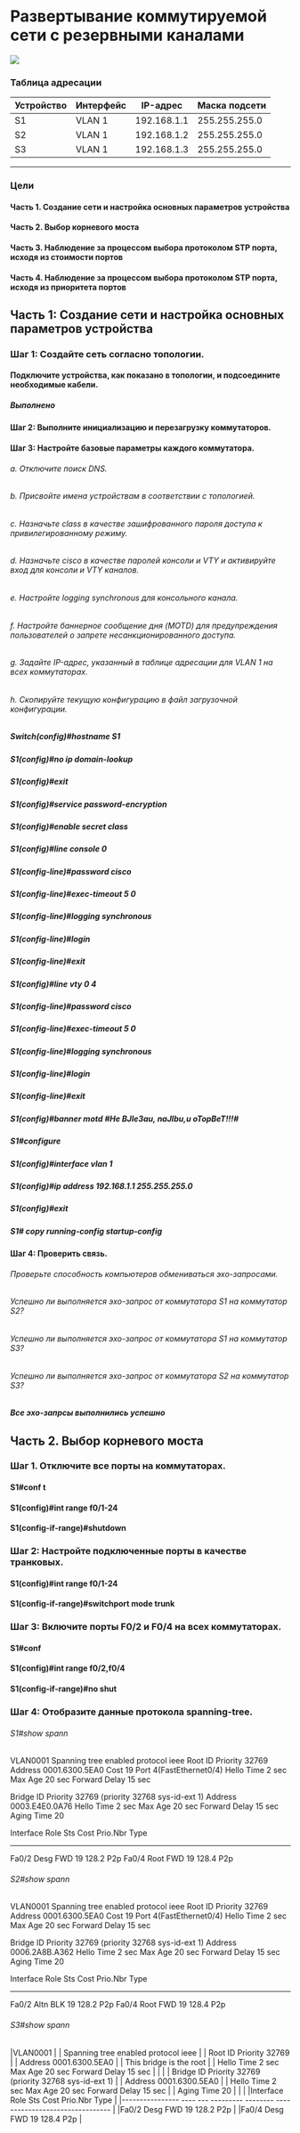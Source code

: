 # Развертывание коммутируемой сети с резервными каналами
![](schema.PNG)
### Таблица адресации
|Устройство|Интерфейс|IP-адрес   |Маска подсети|
|----------|---------|-----------|-------------|
|S1        |VLAN 1   |192.168.1.1|255.255.255.0|
|S2        |VLAN 1   |192.168.1.2|255.255.255.0|
|S3        |VLAN 1   |192.168.1.3|255.255.255.0|
------------------------------------------------
### Цели
#### Часть 1. Создание сети и настройка основных параметров устройства
#### Часть 2. Выбор корневого моста
#### Часть 3. Наблюдение за процессом выбора протоколом STP порта, исходя из стоимости портов
#### Часть 4. Наблюдение за процессом выбора протоколом STP порта, исходя из приоритета портов

## Часть 1:	Создание сети и настройка основных параметров устройства

### Шаг 1:	Создайте сеть согласно топологии.
#### Подключите устройства, как показано в топологии, и подсоедините необходимые кабели.
##### Выполнено
#### Шаг 2:	Выполните инициализацию и перезагрузку коммутаторов.
#### Шаг 3:	Настройте базовые параметры каждого коммутатора.
###### a.	Отключите поиск DNS.
###### b.	Присвойте имена устройствам в соответствии с топологией.
###### c.	Назначьте class в качестве зашифрованного пароля доступа к привилегированному режиму.
###### d.	Назначьте cisco в качестве паролей консоли и VTY и активируйте вход для консоли и VTY каналов.
###### e.	Настройте logging synchronous для консольного канала.
###### f.	Настройте баннерное сообщение дня (MOTD) для предупреждения пользователей о запрете несанкционированного доступа.
###### g.	Задайте IP-адрес, указанный в таблице адресации для VLAN 1 на всех коммутаторах.
###### h.	Скопируйте текущую конфигурацию в файл загрузочной конфигурации.

##### Switch(config)#hostname S1
##### S1(config)#no ip domain-lookup
##### S1(config)#exit
##### S1(config)#service password-encryption 
##### S1(config)#enable secret class
##### S1(config)#line console 0
##### S1(config-line)#password cisco
##### S1(config-line)#exec-timeout 5 0 
##### S1(config-line)#logging synchronous
##### S1(config-line)#login
##### S1(config-line)#exit
##### S1(config)#line vty 0 4
##### S1(config-line)#password cisco
##### S1(config-line)#exec-timeout 5 0 
##### S1(config-line)#logging synchronous
##### S1(config-line)#login
##### S1(config-line)#exit
##### S1(config)#banner motd #He BJle3au, naJlbu,u oTopBeT!!!#
##### S1#configure
##### S1(config)#interface vlan 1
##### S1(config)#ip address 192.168.1.1 255.255.255.0
##### S1(config)#exit
##### S1# copy running-config startup-config

#### Шаг 4: Проверить связь.
###### Проверьте способность компьютеров обмениваться эхо-запросами.
###### Успешно ли выполняется эхо-запрос от коммутатора S1 на коммутатор S2?
###### Успешно ли выполняется эхо-запрос от коммутатора S1 на коммутатор S3?
###### Успешно ли выполняется эхо-запрос от коммутатора S2 на коммутатор S3?
##### Все эхо-запрсы выполнились успешно


## Часть 2. Выбор корневого моста

### Шаг 1. Отключите все порты на коммутаторах.
#### S1#conf t
#### S1(config)#int range f0/1-24
#### S1(config-if-range)#shutdown
### Шаг 2: Настройте подключенные порты в качестве транковых.
#### S1(config)#int range f0/1-24
#### S1(config-if-range)#switchport mode trunk
### Шаг 3: Включите порты F0/2 и F0/4 на всех коммутаторах.
#### S1#conf
#### S1(config)#int range f0/2,f0/4
#### S1(config-if-range)#no shut
### Шаг 4: Отобразите данные протокола spanning-tree.
###### S1#show spann
VLAN0001
  Spanning tree enabled protocol ieee
  Root ID    Priority    32769
             Address     0001.6300.5EA0
             Cost        19
             Port        4(FastEthernet0/4)
             Hello Time  2 sec  Max Age 20 sec  Forward Delay 15 sec

  Bridge ID  Priority    32769  (priority 32768 sys-id-ext 1)
             Address     0003.E4E0.0A76
             Hello Time  2 sec  Max Age 20 sec  Forward Delay 15 sec
             Aging Time  20

Interface        Role Sts Cost      Prio.Nbr Type
---------------- ---- --- --------- -------- --------------------------------
Fa0/2            Desg FWD 19        128.2    P2p
Fa0/4            Root FWD 19        128.4    P2p

###### S2#show spann
VLAN0001
  Spanning tree enabled protocol ieee
  Root ID    Priority    32769
             Address     0001.6300.5EA0
             Cost        19
             Port        4(FastEthernet0/4)
             Hello Time  2 sec  Max Age 20 sec  Forward Delay 15 sec

  Bridge ID  Priority    32769  (priority 32768 sys-id-ext 1)
             Address     0006.2A8B.A362
             Hello Time  2 sec  Max Age 20 sec  Forward Delay 15 sec
             Aging Time  20

Interface        Role Sts Cost      Prio.Nbr Type
---------------- ---- --- --------- -------- --------------------------------
Fa0/2            Altn BLK 19        128.2    P2p
Fa0/4            Root FWD 19        128.4    P2p

###### S3#show spann
|VLAN0001																		|
|  Spanning tree enabled protocol ieee											|
|  Root ID    Priority    32769													|
|             Address     0001.6300.5EA0										|
|             This bridge is the root											|
|             Hello Time  2 sec  Max Age 20 sec  Forward Delay 15 sec			|
|																				|
|  Bridge ID  Priority    32769  (priority 32768 sys-id-ext 1)					|
|             Address     0001.6300.5EA0										|
|             Hello Time  2 sec  Max Age 20 sec  Forward Delay 15 sec			|
|             Aging Time  20													|
|																				|
|Interface        Role Sts Cost      Prio.Nbr Type								|
|---------------- ---- --- --------- -------- --------------------------------	|
|Fa0/2            Desg FWD 19        128.2    P2p								|
|Fa0/4            Desg FWD 19        128.4    P2p								|
